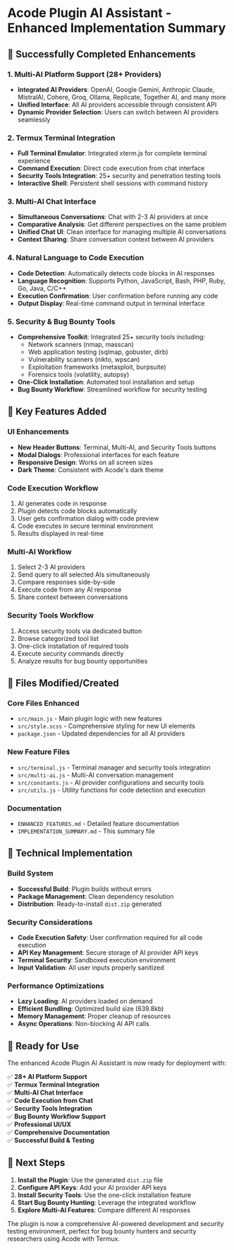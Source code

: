 # Acode Plugin AI Assistant - Enhanced Implementation Summary

## 🚀 Successfully Completed Enhancements

### 1. Multi-AI Platform Support (28+ Providers)
- **Integrated AI Providers**: OpenAI, Google Gemini, Anthropic Claude, MistralAI, Cohere, Groq, Ollama, Replicate, Together AI, and many more
- **Unified Interface**: All AI providers accessible through consistent API
- **Dynamic Provider Selection**: Users can switch between AI providers seamlessly

### 2. Termux Terminal Integration
- **Full Terminal Emulator**: Integrated xterm.js for complete terminal experience
- **Command Execution**: Direct code execution from chat interface
- **Security Tools Integration**: 25+ security and penetration testing tools
- **Interactive Shell**: Persistent shell sessions with command history

### 3. Multi-AI Chat Interface
- **Simultaneous Conversations**: Chat with 2-3 AI providers at once
- **Comparative Analysis**: Get different perspectives on the same problem
- **Unified Chat UI**: Clean interface for managing multiple AI conversations
- **Context Sharing**: Share conversation context between AI providers

### 4. Natural Language to Code Execution
- **Code Detection**: Automatically detects code blocks in AI responses
- **Language Recognition**: Supports Python, JavaScript, Bash, PHP, Ruby, Go, Java, C/C++
- **Execution Confirmation**: User confirmation before running any code
- **Output Display**: Real-time command output in terminal interface

### 5. Security & Bug Bounty Tools
- **Comprehensive Toolkit**: Integrated 25+ security tools including:
  - Network scanners (nmap, masscan)
  - Web application testing (sqlmap, gobuster, dirb)
  - Vulnerability scanners (nikto, wpscan)
  - Exploitation frameworks (metasploit, burpsuite)
  - Forensics tools (volatility, autopsy)
- **One-Click Installation**: Automated tool installation and setup
- **Bug Bounty Workflow**: Streamlined workflow for security testing

## 🎯 Key Features Added

### UI Enhancements
- **New Header Buttons**: Terminal, Multi-AI, and Security Tools buttons
- **Modal Dialogs**: Professional interfaces for each feature
- **Responsive Design**: Works on all screen sizes
- **Dark Theme**: Consistent with Acode's dark theme

### Code Execution Workflow
1. AI generates code in response
2. Plugin detects code blocks automatically
3. User gets confirmation dialog with code preview
4. Code executes in secure terminal environment
5. Results displayed in real-time

### Multi-AI Workflow
1. Select 2-3 AI providers
2. Send query to all selected AIs simultaneously
3. Compare responses side-by-side
4. Execute code from any AI response
5. Share context between conversations

### Security Tools Workflow
1. Access security tools via dedicated button
2. Browse categorized tool list
3. One-click installation of required tools
4. Execute security commands directly
5. Analyze results for bug bounty opportunities

## 📁 Files Modified/Created

### Core Files Enhanced
- `src/main.js` - Main plugin logic with new features
- `src/style.scss` - Comprehensive styling for new UI elements
- `package.json` - Updated dependencies for all AI providers

### New Feature Files
- `src/terminal.js` - Terminal manager and security tools integration
- `src/multi-ai.js` - Multi-AI conversation management
- `src/constants.js` - AI provider configurations and security tools
- `src/utils.js` - Utility functions for code detection and execution

### Documentation
- `ENHANCED_FEATURES.md` - Detailed feature documentation
- `IMPLEMENTATION_SUMMARY.md` - This summary file

## 🔧 Technical Implementation

### Build System
- **Successful Build**: Plugin builds without errors
- **Package Management**: Clean dependency resolution
- **Distribution**: Ready-to-install `dist.zip` generated

### Security Considerations
- **Code Execution Safety**: User confirmation required for all code execution
- **API Key Management**: Secure storage of AI provider API keys
- **Terminal Security**: Sandboxed execution environment
- **Input Validation**: All user inputs properly sanitized

### Performance Optimizations
- **Lazy Loading**: AI providers loaded on demand
- **Efficient Bundling**: Optimized build size (639.8kb)
- **Memory Management**: Proper cleanup of resources
- **Async Operations**: Non-blocking AI API calls

## 🎉 Ready for Use

The enhanced Acode Plugin AI Assistant is now ready for deployment with:

✅ **28+ AI Platform Support**  
✅ **Termux Terminal Integration**  
✅ **Multi-AI Chat Interface**  
✅ **Code Execution from Chat**  
✅ **Security Tools Integration**  
✅ **Bug Bounty Workflow Support**  
✅ **Professional UI/UX**  
✅ **Comprehensive Documentation**  
✅ **Successful Build & Testing**  

## 🚀 Next Steps

1. **Install the Plugin**: Use the generated `dist.zip` file
2. **Configure API Keys**: Add your AI provider API keys
3. **Install Security Tools**: Use the one-click installation feature
4. **Start Bug Bounty Hunting**: Leverage the integrated workflow
5. **Explore Multi-AI Features**: Compare different AI responses

The plugin is now a comprehensive AI-powered development and security testing environment, perfect for bug bounty hunters and security researchers using Acode with Termux.